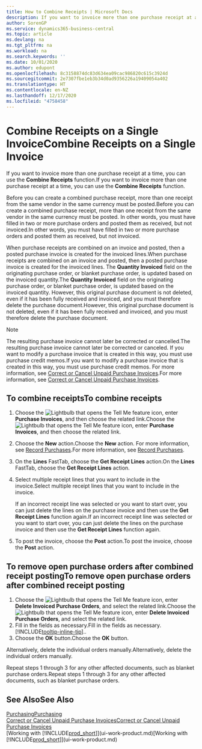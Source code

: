 ```yaml
---
title: How to Combine Receipts | Microsoft Docs
description: If you want to invoice more than one purchase receipt at a time, you can use the Combine Receipts function.
author: SorenGP
ms.service: dynamics365-business-central
ms.topic: article
ms.devlang: na
ms.tgt_pltfrm: na
ms.workload: na
ms.search.keywords: ''
ms.date: 10/01/2020
ms.author: edupont
ms.openlocfilehash: 8c3158874dc83d634ea09cac986820c615c3924d
ms.sourcegitcommit: 2e7307fbe1eb3b34d0ad9356226a19409054a402
ms.translationtype: HT
ms.contentlocale: en-NZ
ms.lasthandoff: 12/17/2020
ms.locfileid: "4758458"
---
```

# <a name="combine-receipts-on-a-single-invoice"></a><span data-ttu-id="1cee1-103">Combine Receipts on a Single Invoice</span><span class="sxs-lookup"><span data-stu-id="1cee1-103">Combine Receipts on a Single Invoice</span></span>

<span data-ttu-id="1cee1-104">If you want to invoice more than one purchase receipt at a time, you can use the **Combine Receipts** function.</span><span class="sxs-lookup"><span data-stu-id="1cee1-104">If you want to invoice more than one purchase receipt at a time, you can use the **Combine Receipts** function.</span></span>  

<span data-ttu-id="1cee1-105">Before you can create a combined purchase receipt, more than one receipt from the same vendor in the same currency must be posted.</span><span class="sxs-lookup"><span data-stu-id="1cee1-105">Before you can create a combined purchase receipt, more than one receipt from the same vendor in the same currency must be posted.</span></span> <span data-ttu-id="1cee1-106">In other words, you must have filled in two or more purchase orders and posted them as received, but not invoiced.</span><span class="sxs-lookup"><span data-stu-id="1cee1-106">In other words, you must have filled in two or more purchase orders and posted them as received, but not invoiced.</span></span>  

<span data-ttu-id="1cee1-107">When purchase receipts are combined on an invoice and posted, then a posted purchase invoice is created for the invoiced lines.</span><span class="sxs-lookup"><span data-stu-id="1cee1-107">When purchase receipts are combined on an invoice and posted, then a posted purchase invoice is created for the invoiced lines.</span></span> <span data-ttu-id="1cee1-108">The **Quantity Invoiced** field on the originating purchase order, or blanket purchase order, is updated based on the invoiced quantity.</span><span class="sxs-lookup"><span data-stu-id="1cee1-108">The **Quantity Invoiced** field on the originating purchase order, or blanket purchase order, is updated based on the invoiced quantity.</span></span> <span data-ttu-id="1cee1-109">However, this original purchase document is not deleted, even if it has been fully received and invoiced, and you must therefore delete the purchase document.</span><span class="sxs-lookup"><span data-stu-id="1cee1-109">However, this original purchase document is not deleted, even if it has been fully received and invoiced, and you must therefore delete the purchase document.</span></span>  

> [!NOTE]
> <span data-ttu-id="1cee1-110">The resulting purchase invoice cannot later be corrected or cancelled.</span><span class="sxs-lookup"><span data-stu-id="1cee1-110">The resulting purchase invoice cannot later be corrected or canceled.</span></span> <span data-ttu-id="1cee1-111">If you want to modify a purchase invoice that is created in this way, you must use purchase credit memos.</span><span class="sxs-lookup"><span data-stu-id="1cee1-111">If you want to modify a purchase invoice that is created in this way, you must use purchase credit memos.</span></span> <span data-ttu-id="1cee1-112">For more information, see [Correct or Cancel Unpaid Purchase Invoices](purchasing-how-correct-cancel-unpaid-purchase-invoices.md).</span><span class="sxs-lookup"><span data-stu-id="1cee1-112">For more information, see [Correct or Cancel Unpaid Purchase Invoices](purchasing-how-correct-cancel-unpaid-purchase-invoices.md).</span></span>

## <a name="to-combine-receipts"></a><span data-ttu-id="1cee1-113">To combine receipts</span><span class="sxs-lookup"><span data-stu-id="1cee1-113">To combine receipts</span></span>

1. <span data-ttu-id="1cee1-114">Choose the ![Lightbulb that opens the Tell Me feature](media/ui-search/search_small.png "Tell me what you want to do") icon, enter **Purchase Invoices**, and then choose the related link.</span><span class="sxs-lookup"><span data-stu-id="1cee1-114">Choose the ![Lightbulb that opens the Tell Me feature](media/ui-search/search_small.png "Tell me what you want to do") icon, enter **Purchase Invoices**, and then choose the related link.</span></span>  
2. <span data-ttu-id="1cee1-115">Choose the **New** action.</span><span class="sxs-lookup"><span data-stu-id="1cee1-115">Choose the **New** action.</span></span> <span data-ttu-id="1cee1-116">For more information, see [Record Purchases](purchasing-how-record-purchases.md).</span><span class="sxs-lookup"><span data-stu-id="1cee1-116">For more information, see [Record Purchases](purchasing-how-record-purchases.md).</span></span>  
3. <span data-ttu-id="1cee1-117">On the **Lines** FastTab, choose the **Get Receipt Lines** action.</span><span class="sxs-lookup"><span data-stu-id="1cee1-117">On the **Lines** FastTab, choose the **Get Receipt Lines** action.</span></span>  
4. <span data-ttu-id="1cee1-118">Select multiple receipt lines that you want to include in the invoice.</span><span class="sxs-lookup"><span data-stu-id="1cee1-118">Select multiple receipt lines that you want to include in the invoice.</span></span>  

    <span data-ttu-id="1cee1-119">If an incorrect receipt line was selected or you want to start over, you can just delete the lines on the purchase invoice and then use the **Get Receipt Lines** function again.</span><span class="sxs-lookup"><span data-stu-id="1cee1-119">If an incorrect receipt line was selected or you want to start over, you can just delete the lines on the purchase invoice and then use the **Get Receipt Lines** function again.</span></span>  
5. <span data-ttu-id="1cee1-120">To post the invoice, choose the **Post** action.</span><span class="sxs-lookup"><span data-stu-id="1cee1-120">To post the invoice, choose the **Post** action.</span></span>  

## <a name="to-remove-open-purchase-orders-after-combined-receipt-posting"></a><span data-ttu-id="1cee1-121">To remove open purchase orders after combined receipt posting</span><span class="sxs-lookup"><span data-stu-id="1cee1-121">To remove open purchase orders after combined receipt posting</span></span>

1. <span data-ttu-id="1cee1-122">Choose the ![Lightbulb that opens the Tell Me feature](media/ui-search/search_small.png "Tell me what you want to do") icon, enter **Delete Invoiced Purchase Orders**, and select the related link.</span><span class="sxs-lookup"><span data-stu-id="1cee1-122">Choose the ![Lightbulb that opens the Tell Me feature](media/ui-search/search_small.png "Tell me what you want to do") icon, enter **Delete Invoiced Purchase Orders**, and select the related link.</span></span>  
2. <span data-ttu-id="1cee1-123">Fill in the fields as necessary.</span><span class="sxs-lookup"><span data-stu-id="1cee1-123">Fill in the fields as necessary.</span></span> [!INCLUDE[tooltip-inline-tip](includes/tooltip-inline-tip_md.md)]<span data-ttu-id="1cee1-124">.</span><span class="sxs-lookup"><span data-stu-id="1cee1-124">.</span></span>
3. <span data-ttu-id="1cee1-125">Choose the **OK** button.</span><span class="sxs-lookup"><span data-stu-id="1cee1-125">Choose the **OK** button.</span></span>  

<span data-ttu-id="1cee1-126">Alternatively, delete the individual orders manually.</span><span class="sxs-lookup"><span data-stu-id="1cee1-126">Alternatively, delete the individual orders manually.</span></span>

<span data-ttu-id="1cee1-127">Repeat steps 1 through 3 for any other affected documents, such as blanket purchase orders.</span><span class="sxs-lookup"><span data-stu-id="1cee1-127">Repeat steps 1 through 3 for any other affected documents, such as blanket purchase orders.</span></span>

## <a name="see-also"></a><span data-ttu-id="1cee1-128">See Also</span><span class="sxs-lookup"><span data-stu-id="1cee1-128">See Also</span></span>

[<span data-ttu-id="1cee1-129">Purchasing</span><span class="sxs-lookup"><span data-stu-id="1cee1-129">Purchasing</span></span>](purchasing-manage-purchasing.md)  
[<span data-ttu-id="1cee1-130">Correct or Cancel Unpaid Purchase Invoices</span><span class="sxs-lookup"><span data-stu-id="1cee1-130">Correct or Cancel Unpaid Purchase Invoices</span></span>](purchasing-how-correct-cancel-unpaid-purchase-invoices.md)  
<span data-ttu-id="1cee1-131">[Working with [!INCLUDE[prod_short](includes/prod_short.md)]](ui-work-product.md)</span><span class="sxs-lookup"><span data-stu-id="1cee1-131">[Working with [!INCLUDE[prod_short](includes/prod_short.md)]](ui-work-product.md)</span></span>  
